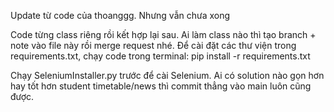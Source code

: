 Update từ code của thoanggg. Nhưng vẫn chưa xong

Code từng class riêng rồi kết hợp lại sau. Ai làm class nào thì tạo branch + note vào file này rồi merge request nhé.
Để cài đặt các thư viện trong requirements.txt, chạy code trong terminal:
pip install -r requirements.txt

Chạy SeleniumInstaller.py trước để cài Selenium. Ai có solution nào gọn hơn hay tốt hơn student timetable/news thì commit thẳng vào main luôn cũng được.
